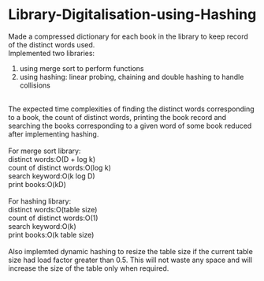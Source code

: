 # Library-Digitalisation-using-Hashing
Made a compressed dictionary for each book in the library to keep record of the distinct words used. <br/>
Implemented two libraries: <br/>
1) using merge sort to perform functions<br/>
2) using hashing: linear probing, chaining and double hashing to handle collisions<br/>
<br/>
The expected time complexities of finding the distinct words corresponding to a book, the count of distinct words, printing the book record and searching the books corresponding to a given word of some book reduced after implementing hashing.<br/>
<br/>
For merge sort library:<br/>
distinct words:O(D + log k)<br/>
count of distinct words:O(log k) <br/>
search keyword:O(k log D)<br/>
print books:O(kD) <br/>
<br/>
For hashing library:<br/>
distinct words:O(table size)<br/>
count of distinct words:O(1) <br/>
search keyword:O(k)<br/>
print books:O(k table size) <br/>
<br/>
Also implemted dynamic hashing to resize the table size if the current table size had load factor greater than 0.5. This will not waste any space and will increase the size of the table only when required.

